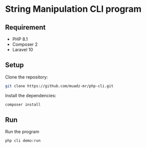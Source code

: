 # String Manipulation CLI program

## Requirement

- PHP 8.1
- Composer 2
- Laravel 10

## Setup

Clone the repository:

```bash
git clone https://github.com/muadz-mr/php-cli.git
```

Install the dependencies:

```bash
composer install
```

## Run

Run the program

```bash
php cli demo:run
```